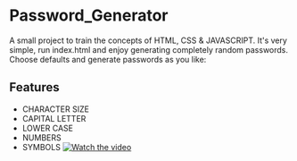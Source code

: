 # Password_Generator

A small project to train the concepts of HTML, CSS & JAVASCRIPT.
It's very simple, run index.html and enjoy generating completely random passwords.
Choose defaults and generate passwords as you like:

## Features

- CHARACTER SIZE
- CAPITAL LETTER
- LOWER CASE
- NUMBERS
- SYMBOLS
[![Watch the video](https://img.youtube.com/vi/T-D1KVIuvjA/maxresdefault.jpg)](https://youtu.be/T-D1KVIuvjA)
